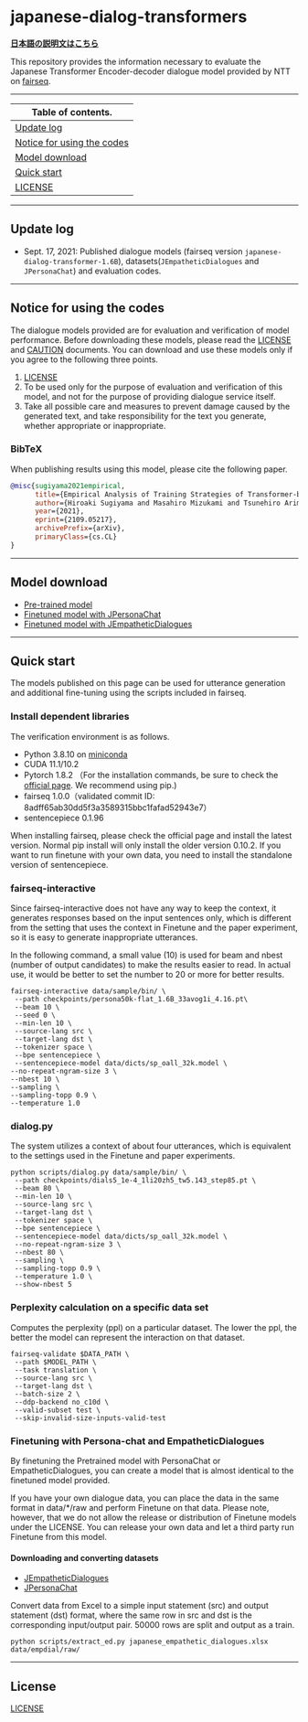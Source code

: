 # japanese-dialog-transformers

**[日本語の説明文はこちら](README-jp.md)**

This repository provides the information necessary to evaluate the Japanese Transformer Encoder-decoder dialogue model provided by NTT on [fairseq](https://github.com/pytorch/fairseq).


---

| Table of contents. |
|-|
| [Update log](#update-log) |
| [Notice for using the codes](#before-using) |
| [Model download](#model-download) |
| [Quick start](#quick-start) |
| [LICENSE](LICENSE.md) |

---

## Update log

* Sept. 17, 2021: Published dialogue models (fairseq version `japanese-dialog-transformer-1.6B`), datasets(`JEmpatheticDialogues` and `JPersonaChat`) and evaluation codes.

---

## Notice for using the codes
The dialogue models provided are for evaluation and verification of model performance.
Before downloading these models, please read the [LICENSE](LICENSE.md) and [CAUTION](Notice-jp.md) documents. You can download and use these models only if you agree to the following three points.

1. [LICENSE](LICENSE.md)
2. To be used only for the purpose of evaluation and verification of this model, and not for the purpose of providing dialogue service itself.
3. Take all possible care and measures to prevent damage caused by the generated text, and take responsibility for the text you generate, whether appropriate or inappropriate.

### BibTeX
When publishing results using this model, please cite the following paper.
<!-- You can use the following BibTeX entry for citation if you find our method useful. -->
```BibTeX
@misc{sugiyama2021empirical,
      title={Empirical Analysis of Training Strategies of Transformer-based Japanese Chit-chat Systems}, 
      author={Hiroaki Sugiyama and Masahiro Mizukami and Tsunehiro Arimoto and Hiromi Narimatsu and Yuya Chiba and Hideharu Nakajima and Toyomi Meguro},
      year={2021},
      eprint={2109.05217},
      archivePrefix={arXiv},
      primaryClass={cs.CL}
}
```

---
## Model download
- [Pre-trained model](https://www.dropbox.com/s/k3ugxmr7nw6t86l/japanese-dialog-transformer-1.6B.pt?dl=0)
- [Finetuned model with JPersonaChat](https://www.dropbox.com/s/e5ib6rhsbldup3v/japanese-dialog-transformer-1.6B-persona50k.pt?dl=0)
- [Finetuned model with JEmpatheticDialogues](https://www.dropbox.com/s/laqz0jcgxvpxiy0/japanese-dialog-transformer-1.6B-empdial50k.pt?dl=0)

---

## Quick start

The models published on this page can be used for utterance generation and additional fine-tuning using the scripts included in fairseq.

### Install dependent libraries
The verification environment is as follows.

- Python 3.8.10 on [miniconda](https://repo.anaconda.com/miniconda/Miniconda3-py38_4.10.3-Linux-x86_64.sh)
- CUDA 11.1/10.2
- Pytorch 1.8.2 （For the installation commands, be sure to check the [official page](https://pytorch.org/get-started/locally/). We recommend using pip.)
- fairseq 1.0.0（validated commit ID: 8adff65ab30dd5f3a3589315bbc1fafad52943e7）
- sentencepiece 0.1.96

When installing fairseq, please check the official page and install the latest version. Normal pip install will only install the older version 0.10.2.
If you want to run finetune with your own data, you need to install the standalone version of sentencepiece.


### fairseq-interactive
Since fairseq-interactive does not have any way to keep the context, it generates responses based on the input sentences only, which is different from the setting that uses the context in Finetune and the paper experiment, so it is easy to generate inappropriate utterances.

In the following command, a small value (10) is used for beam and nbest (number of output candidates) to make the results easier to read. In actual use, it would be better to set the number to 20 or more for better results.

~~~
fairseq-interactive data/sample/bin/ \
 --path checkpoints/persona50k-flat_1.6B_33avog1i_4.16.pt\
 --beam 10 \
 --seed 0 \
 --min-len 10 \
 --source-lang src \
 --target-lang dst \
 --tokenizer space \
 --bpe sentencepiece \
 --sentencepiece-model data/dicts/sp_oall_32k.model \
--no-repeat-ngram-size 3 \
--nbest 10 \
--sampling \
--sampling-topp 0.9 \
--temperature 1.0 
~~~

### dialog.py
The system utilizes a context of about four utterances, which is equivalent to the settings used in the Finetune and paper experiments.

~~~
python scripts/dialog.py data/sample/bin/ \
 --path checkpoints/dials5_1e-4_1li20zh5_tw5.143_step85.pt \
 --beam 80 \
 --min-len 10 \
 --source-lang src \
 --target-lang dst \
 --tokenizer space \
 --bpe sentencepiece \
 --sentencepiece-model data/dicts/sp_oall_32k.model \
 --no-repeat-ngram-size 3 \
 --nbest 80 \
 --sampling \
 --sampling-topp 0.9 \
 --temperature 1.0 \
 --show-nbest 5
~~~

### Perplexity calculation on a specific data set
Computes the perplexity (ppl) on a particular dataset.
The lower the ppl, the better the model can represent the interaction on that dataset.

~~~
fairseq-validate $DATA_PATH \
 --path $MODEL_PATH \
 --task translation \
 --source-lang src \
 --target-lang dst \
 --batch-size 2 \ 
 --ddp-backend no_c10d \
 --valid-subset test \ 
 --skip-invalid-size-inputs-valid-test 
~~~

### Finetuning with Persona-chat and EmpatheticDialogues
By finetuning the Pretrained model with PersonaChat or EmpatheticDialogues, you can create a model that is almost identical to the finetuned model provided.

If you have your own dialogue data, you can place the data in the same format in data/*/raw and perform Finetune on that data. Please note, however, that we do not allow the release or distribution of Finetune models under the LICENSE. You can release your own data and let a third party run Finetune from this model.

#### Downloading and converting datasets

* [JEmpatheticDialogues](https://www.dropbox.com/s/rkzyeu58p48ndz3/japanese_empathetic_dialogues.xlsx?dl=0)
* [JPersonaChat](https://www.dropbox.com/s/sda9wzexh7ntlij/japanese_persona_chat.xlsx?dl=0)

Convert data from Excel to a simple input statement (src) and output statement (dst) format, where the same row in src and dst is the corresponding input/output pair. 50000 rows are split and output as a train.

~~~
python scripts/extract_ed.py japanese_empathetic_dialogues.xlsx data/empdial/raw/
~~~

---

## License

[LICENSE](LICENSE.md)
